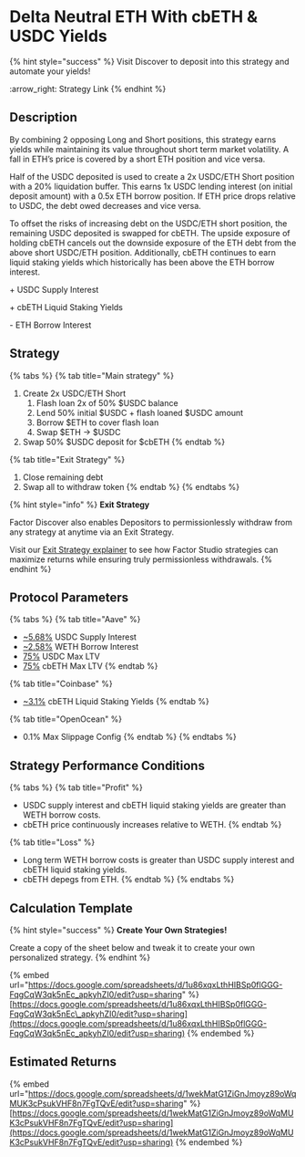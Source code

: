 # Delta Neutral ETH With cbETH & USDC Yields

{% hint style="success" %}
Visit Discover to deposit into this strategy and automate your yields!

:arrow\_right: Strategy Link
{% endhint %}

## Description

By combining 2 opposing Long and Short positions, this strategy earns yields while maintaining its value throughout short term market volatility. A fall in ETH’s price is covered by a short ETH position and vice versa.

Half of the USDC deposited is used to create a 2x USDC/ETH Short position with a 20% liquidation buffer. This earns 1x USDC lending interest (on initial deposit amount) with a 0.5x ETH borrow position. If ETH price drops relative to USDC, the debt owed decreases and vice versa.

To offset the risks of increasing debt on the USDC/ETH short position, the remaining USDC deposited is swapped for cbETH. The upside exposure of holding cbETH cancels out the downside exposure of the ETH debt from the above short USDC/ETH position. Additionally, cbETH continues to earn liquid staking yields which historically has been above the ETH borrow interest.

\+ USDC Supply Interest

\+ cbETH Liquid Staking Yields

\- ETH Borrow Interest

## Strategy

{% tabs %}
{% tab title="Main strategy" %}
1. Create 2x USDC/ETH Short
   1. Flash loan 2x of 50% $USDC balance
   2. Lend 50% initial $USDC + flash loaned $USDC amount
   3. Borrow $ETH to cover flash loan
   4. Swap $ETH → $USDC
2. Swap 50% $USDC deposit for $cbETH
{% endtab %}

{% tab title="Exit Strategy" %}
1. Close remaining debt
2. Swap all to withdraw token
{% endtab %}
{% endtabs %}

{% hint style="info" %}
**Exit Strategy**

Factor Discover also enables Depositors to permissionlessly withdraw from any strategy at anytime via an Exit Strategy.

Visit our [Exit Strategy explainer](../../../../factor-studio/studio-pro/exit-strategy.md) to see how Factor Studio strategies can maximize returns while ensuring truly permissionless withdrawals.
{% endhint %}

## Protocol Parameters

{% tabs %}
{% tab title="Aave" %}
* [\~5.68%](https://app.aave.com/reserve-overview/?underlyingAsset=0x833589fcd6edb6e08f4c7c32d4f71b54bda02913\&marketName=proto_base_v3) USDC Supply Interest
* [\~2.58%](https://app.aave.com/reserve-overview/?underlyingAsset=0x4200000000000000000000000000000000000006\&marketName=proto_base_v3) WETH Borrow Interest
* [75%](https://app.aave.com/reserve-overview/?underlyingAsset=0x833589fcd6edb6e08f4c7c32d4f71b54bda02913\&marketName=proto_base_v3) USDC Max LTV
* [75%](https://app.aave.com/reserve-overview/?underlyingAsset=0x2ae3f1ec7f1f5012cfeab0185bfc7aa3cf0dec22\&marketName=proto_base_v3) cbETH Max LTV
{% endtab %}

{% tab title="Coinbase" %}
* [\~3.1%](https://www.coinbase.com/en-gb/earn/staking/coinbase-wrapped-staked-eth) cbETH Liquid Staking Yields
{% endtab %}

{% tab title="OpenOcean" %}
* 0.1% Max Slippage Config
{% endtab %}
{% endtabs %}

## Strategy Performance Conditions

{% tabs %}
{% tab title="Profit" %}
* USDC supply interest and cbETH liquid staking yields are greater than WETH borrow costs.
* cbETH price continuously increases relative to WETH.&#x20;
{% endtab %}

{% tab title="Loss" %}
* Long term WETH borrow costs is greater than USDC supply interest and cbETH liquid staking yields.
* cbETH depegs from ETH.
{% endtab %}
{% endtabs %}

## Calculation Template

{% hint style="success" %}
**Create Your Own Strategies!**

Create a copy of the sheet below and tweak it to create your own personalized strategy.
{% endhint %}

{% embed url="https://docs.google.com/spreadsheets/d/1u86xqxLthHIBSp0flGGG-FqgCqW3qk5nEc_apkyhZI0/edit?usp=sharing" %}
[https://docs.google.com/spreadsheets/d/1u86xqxLthHIBSp0flGGG-FqgCqW3qk5nEc\_apkyhZI0/edit?usp=sharing](https://docs.google.com/spreadsheets/d/1u86xqxLthHIBSp0flGGG-FqgCqW3qk5nEc_apkyhZI0/edit?usp=sharing)
{% endembed %}

## Estimated Returns

{% embed url="https://docs.google.com/spreadsheets/d/1wekMatG1ZiGnJmoyz89oWqMUK3cPsukVHF8n7FgTQvE/edit?usp=sharing" %}
[https://docs.google.com/spreadsheets/d/1wekMatG1ZiGnJmoyz89oWqMUK3cPsukVHF8n7FgTQvE/edit?usp=sharing](https://docs.google.com/spreadsheets/d/1wekMatG1ZiGnJmoyz89oWqMUK3cPsukVHF8n7FgTQvE/edit?usp=sharing)
{% endembed %}
